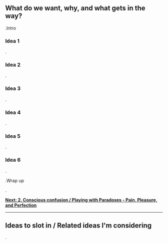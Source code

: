 ## What do we want, why, and what gets in the way?

.Intro

### Idea 1

.

### Idea 2

.

### Idea 3

.

### Idea 4

.

### Idea 5

.

### Idea 6

.

.Wrap up

.

[**Next: 2. Conscious confusion / Playing with Paradoxes - Pain, Pleasure, and Perfection**](https://skillofliving.com/2)

****

## Ideas to slot in / Related ideas I'm considering

.




